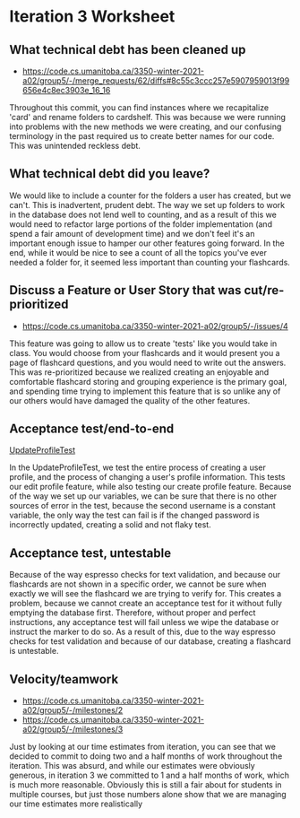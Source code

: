 Iteration 3 Worksheet
=====================

What technical debt has been cleaned up
-----------------

* https://code.cs.umanitoba.ca/3350-winter-2021-a02/group5/-/merge_requests/62/diffs#8c55c3ccc257e5907959013f99656e4c8ec3903e_16_16

<p> Throughout this commit, you can find instances where we recapitalize 'card' and rename folders to cardshelf. This was because we were running into problems with the new methods we were creating, 
and our confusing terminology in the past required us to create better names for our code. This was unintended reckless debt.

What technical debt did you leave?
-----------------

We would like to include a counter for the folders a user has created, but we can't. This is inadvertent, prudent debt. The way we set up 
folders to work in the database does not lend well to counting, and as a result of this we would need to refactor large portions of the folder 
implementation (and spend a fair amount of development time) and we don't feel it's an important enough issue to hamper our other features going forward.
In the end, while it would be nice to see a count of all the topics you've ever needed a folder for, it seemed less important than counting your flashcards.

Discuss a Feature or User Story that was cut/re-prioritized
-----------------

* https://code.cs.umanitoba.ca/3350-winter-2021-a02/group5/-/issues/4

This feature was going to allow us to create 'tests' like you would take in class. You would choose from your flashcards and it would present you 
a page of flashcard questions, and you would need to write out the answers. This was re-prioritized because we realized creating an enjoyable 
and comfortable flashcard storing and grouping experience is the primary goal, and spending time trying to implement this feature that is so 
unlike any of our others would have damaged the quality of the other features.

Acceptance test/end-to-end
-----------------

[UpdateProfileTest](https://code.cs.umanitoba.ca/3350-winter-2021-a02/group5/-/commit/bc2330eae644afd687dce7cc8c4fa4f23a7cd4bf#2a6ede2cd6e5b02f0509e3bdd18ead16061d95f0_0_42)

In the UpdateProfileTest, we test the entire process of creating a user profile, and the process of changing 
a user's profile information. This tests our edit profile feature, while also testing our create profile feature. 
Because of the way we set up our variables, we can be sure that there is no other sources of error in the test, 
because the second username is a constant variable, the only way the test can fail is if the changed password 
is incorrectly updated, creating a solid and not flaky test.

Acceptance test, untestable
-----------------

Because of the way espresso checks for text validation, and because our flashcards are not shown in a specific order, we cannot be sure when exactly we will see the flashcard 
we are trying to verify for. This creates a problem, because we cannot create an acceptance test for it without fully emptying the database first. 
Therefore, without proper and perfect instructions, any acceptance test will fail unless we wipe the database or instruct the marker to do so. As a result of this, 
due to the way espresso checks for test validation and because of our database, creating a flashcard is untestable.

Velocity/teamwork
-----------------
* https://code.cs.umanitoba.ca/3350-winter-2021-a02/group5/-/milestones/2
* https://code.cs.umanitoba.ca/3350-winter-2021-a02/group5/-/milestones/3

Just by looking at our time estimates from iteration, you can see that we decided to commit to doing two and a half months of work throughout the iteration. 
This was absurd, and while our estimates were obviously generous, in iteration 3 we committed to 1 and a half months of work, which is much more reasonable. 
Obviously this is still a fair about for students in multiple courses, but just those numbers alone show that we are managing our time estimates more realistically
